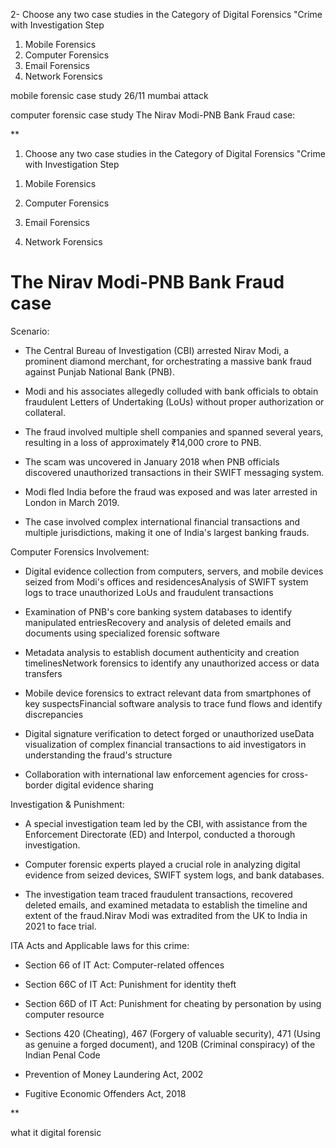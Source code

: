 


2- Choose any two case studies in the Category of Digital Forensics "Crime with Investigation Step     
1) Mobile Forensics 
2) Computer Forensics 
3) Email Forensics 
4) Network Forensics


mobile forensic case study
26/11 mumbai attack



computer forensic case study 
The Nirav Modi-PNB Bank Fraud case:






**  

1. Choose any two case studies in the Category of Digital Forensics "Crime with Investigation Step     

1) Mobile Forensics 

2) Computer Forensics 

3) Email Forensics 

4) Network Forensics

  

# The Nirav Modi-PNB Bank Fraud case

Scenario: 

- The Central Bureau of Investigation (CBI) arrested Nirav Modi, a prominent diamond merchant, for orchestrating a massive bank fraud against Punjab National Bank (PNB).

- Modi and his associates allegedly colluded with bank officials to obtain fraudulent Letters of Undertaking (LoUs) without proper authorization or collateral.
 
- The fraud involved multiple shell companies and spanned several years, resulting in a loss of approximately ₹14,000 crore to PNB.

- The scam was uncovered in January 2018 when PNB officials discovered unauthorized transactions in their SWIFT messaging system.

- Modi fled India before the fraud was exposed and was later arrested in London in March 2019.
    

  
  

- The case involved complex international financial transactions and multiple jurisdictions, making it one of India's largest banking frauds.
    

  
  
  
  
  
  

Computer Forensics Involvement:

- Digital evidence collection from computers, servers, and mobile devices seized from Modi's offices and residencesAnalysis of SWIFT system logs to trace unauthorized LoUs and fraudulent transactions
    

  

- Examination of PNB's core banking system databases to identify manipulated entriesRecovery and analysis of deleted emails and documents using specialized forensic software
    

  

- Metadata analysis to establish document authenticity and creation timelinesNetwork forensics to identify any unauthorized access or data transfers
    

  

- Mobile device forensics to extract relevant data from smartphones of key suspectsFinancial software analysis to trace fund flows and identify discrepancies
    

  

- Digital signature verification to detect forged or unauthorized useData visualization of complex financial transactions to aid investigators in understanding the fraud's structure
    

  

- Collaboration with international law enforcement agencies for cross-border digital evidence sharing
    

  
  
  
  
  
  
  
  

Investigation & Punishment: 

- A special investigation team led by the CBI, with assistance from the Enforcement Directorate (ED) and Interpol, conducted a thorough investigation.
    

  

- Computer forensic experts played a crucial role in analyzing digital evidence from seized devices, SWIFT system logs, and bank databases.
    

  

- The investigation team traced fraudulent transactions, recovered deleted emails, and examined metadata to establish the timeline and extent of the fraud.Nirav Modi was extradited from the UK to India in 2021 to face trial.
    

ITA Acts and Applicable laws for this crime: 

- Section 66 of IT Act: Computer-related offences
    
- Section 66C of IT Act: Punishment for identity theft
    
- Section 66D of IT Act: Punishment for cheating by personation by using computer resource
    
- Sections 420 (Cheating), 467 (Forgery of valuable security), 471 (Using as genuine a forged document), and 120B (Criminal conspiracy) of the Indian Penal Code
    
- Prevention of Money Laundering Act, 2002
    
- Fugitive Economic Offenders Act, 2018
    

  
**



what it digital forensic 